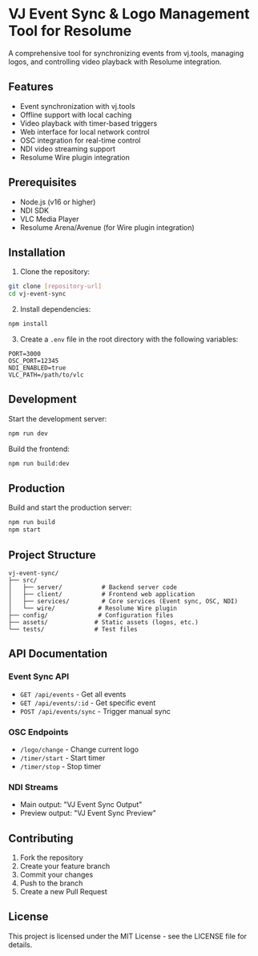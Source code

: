 # VJ Event Sync & Logo Management Tool for Resolume

A comprehensive tool for synchronizing events from vj.tools, managing logos, and controlling video playback with Resolume integration.

## Features

- Event synchronization with vj.tools
- Offline support with local caching
- Video playback with timer-based triggers
- Web interface for local network control
- OSC integration for real-time control
- NDI video streaming support
- Resolume Wire plugin integration

## Prerequisites

- Node.js (v16 or higher)
- NDI SDK
- VLC Media Player
- Resolume Arena/Avenue (for Wire plugin integration)

## Installation

1. Clone the repository:
```bash
git clone [repository-url]
cd vj-event-sync
```

2. Install dependencies:
```bash
npm install
```

3. Create a `.env` file in the root directory with the following variables:
```env
PORT=3000
OSC_PORT=12345
NDI_ENABLED=true
VLC_PATH=/path/to/vlc
```

## Development

Start the development server:
```bash
npm run dev
```

Build the frontend:
```bash
npm run build:dev
```

## Production

Build and start the production server:
```bash
npm run build
npm start
```

## Project Structure

```
vj-event-sync/
├── src/
│   ├── server/           # Backend server code
│   ├── client/           # Frontend web application
│   ├── services/         # Core services (Event sync, OSC, NDI)
│   └── wire/            # Resolume Wire plugin
├── config/              # Configuration files
├── assets/             # Static assets (logos, etc.)
└── tests/              # Test files
```

## API Documentation

### Event Sync API
- `GET /api/events` - Get all events
- `GET /api/events/:id` - Get specific event
- `POST /api/events/sync` - Trigger manual sync

### OSC Endpoints
- `/logo/change` - Change current logo
- `/timer/start` - Start timer
- `/timer/stop` - Stop timer

### NDI Streams
- Main output: "VJ Event Sync Output"
- Preview output: "VJ Event Sync Preview"

## Contributing

1. Fork the repository
2. Create your feature branch
3. Commit your changes
4. Push to the branch
5. Create a new Pull Request

## License

This project is licensed under the MIT License - see the LICENSE file for details. 